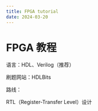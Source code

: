 ```yaml
---
title: FPGA tutorial
date: 2024-03-20
---
```


# FPGA 教程

语言：HDL、Verilog（推荐）

刷题网站：HDLBits

路线：

RTL（Register-Transfer Level）设计